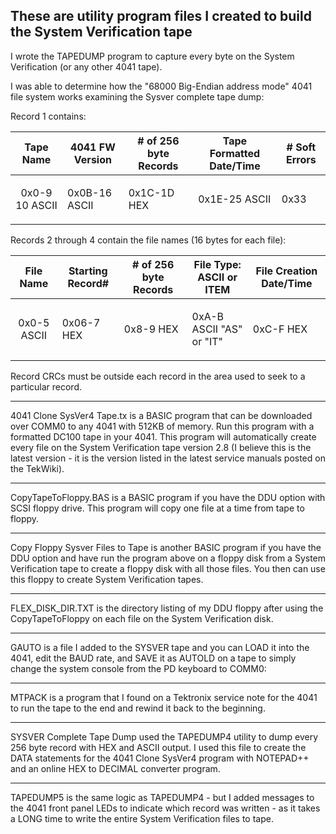 These are utility program files I created to build the System Verification tape
---------------
I wrote the TAPEDUMP program to capture every byte on the System Verification (or any other 4041 tape).

I was able to determine how the "68000 Big-Endian address mode" 4041 file system works examining the Sysver complete tape dump:

Record 1 contains:

| Tape Name | 4041 FW Version | # of 256 byte Records | Tape Formatted Date/Time | # Soft Errors |
|:-----------------:|----------|----------|----------|----------|
| <p>0x0-9 10 ASCII | <p>0x0B-16 ASCII | <p>0x1C-1D HEX | <p>0x1E-25 ASCII | <p>0x33 |

Records 2 through 4 contain the file names (16 bytes for each file):

| File Name | Starting Record# | # of 256 byte Records | File Type: ASCII or ITEM | File Creation Date/Time |
|:-----------------:|----------|----------|----------|----------|
| <p>0x0-5 ASCII | <p>0x06-7 HEX | <p>0x8-9 HEX | <p>0xA-B ASCII "AS" or "IT" | <p>0xC-F HEX |

Record CRCs must be outside each record in the area used to seek to a particular record.


**************
4041 Clone SysVer4 Tape.tx is a BASIC program that can be downloaded over COMM0 to any 4041 with 512KB of memory.
Run this program with a formatted DC100 tape in your 4041.  This program will automatically create every file on the System Verification tape version 2.8 (I believe this is the latest version - it is the version listed in the latest service manuals posted on the TekWiki).
**************
CopyTapeToFloppy.BAS is a BASIC program if you have the DDU option with SCSI floppy drive.  This program will copy one file at a time from tape to floppy.
**************
Copy Floppy Sysver Files to Tape is another BASIC program if you have the DDU option and have run the program above on a floppy disk from a System Verification tape to create a floppy disk with all those files.  You then can use this floppy to create System Verification tapes.
**************
FLEX_DISK_DIR.TXT is the directory listing of my DDU floppy after using the CopyTapeToFloppy on each file on the System Verification disk.
**************
GAUTO is a file I added to the SYSVER tape and you can LOAD it into the 4041, edit the BAUD rate, and SAVE it as AUTOLD on a tape to simply change the system console from the PD keyboard to COMM0:
**************
MTPACK is a program that I found on a Tektronix service note for the 4041 to run the tape to the end and rewind it back to the beginning.
**************
SYSVER Complete Tape Dump used the TAPEDUMP4 utility to dump every 256 byte record with HEX and ASCII output.
I used this file to create the DATA statements for the 4041 Clone SysVer4 program with NOTEPAD++ and an online HEX to DECIMAL converter program.
**************
TAPEDUMP5 is the same logic as TAPEDUMP4 - but I added messages to the 4041 front panel LEDs to indicate which record was written - as it takes a LONG time to write the entire System Verification files to tape.
